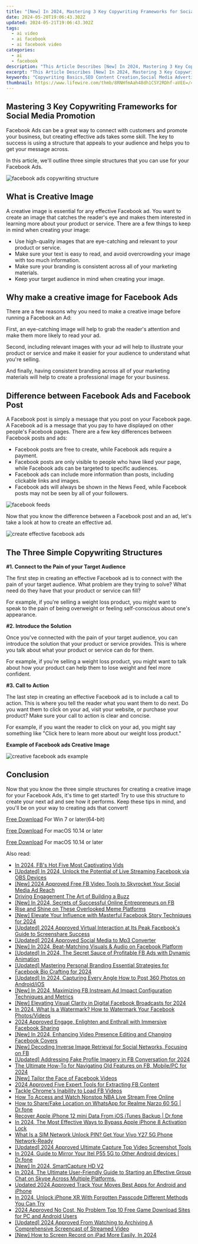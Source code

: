 ```yaml
---
title: "[New] In 2024, Mastering 3 Key Copywriting Frameworks for Social Media Promotion"
date: 2024-05-20T19:06:43.302Z
updated: 2024-05-21T19:06:43.302Z
tags:
  - ai video
  - ai facebook
  - ai facebook video
categories:
  - ai
  - facebook
description: "This Article Describes [New] In 2024, Mastering 3 Key Copywriting Frameworks for Social Media Promotion"
excerpt: "This Article Describes [New] In 2024, Mastering 3 Key Copywriting Frameworks for Social Media Promotion"
keywords: "Copywriting Basics,SEO Content Creation,Social Media Advertising,Promotional Writing Techniques,Engaging Readers,Effective Keywords,Social Media Strategies,Copywriting Fundamentals,SEO Writing Tactics,Social Advertising Methods,Promo Content Strategies,Captivating Audiences,Keyword Mastery,SM Marketing Plans"
thumbnail: https://www.lifewire.com/thmb/8RNHfmAah48dh1CSY2RDhf-aVEE=/400x300/filters:no_upscale():max_bytes(150000):strip_icc()/1699894123-414688-copy-of-nothing-chats-dektop-4f8c8122680944d99cbd0e0fe31ee03e.jpg
---
```


## Mastering 3 Key Copywriting Frameworks for Social Media Promotion

Facebook Ads can be a great way to connect with customers and promote your business, but creating effective ads takes some skill. The key to success is using a structure that appeals to your audience and helps you to get your message across.

In this article, we'll outline three simple structures that you can use for your Facebook Ads.

![facebook ads copywriting structure](https://images.wondershare.com/filmora/article-images/2022/11/facebook-ads-copywriting-structure.jpg)

## What is Creative Image

A creative image is essential for any effective Facebook ad. You want to create an image that catches the reader's eye and makes them interested in learning more about your product or service. There are a few things to keep in mind when creating your image:

* Use high-quality images that are eye-catching and relevant to your product or service.
* Make sure your text is easy to read, and avoid overcrowding your image with too much information.
* Make sure your branding is consistent across all of your marketing materials.
* Keep your target audience in mind when creating your image.

## Why make a creative image for Facebook Ads

There are a few reasons why you need to make a creative image before running a Facebook an Ad:

First, an eye-catching image will help to grab the reader's attention and make them more likely to read your ad.

Second, including relevant images with your ad will help to illustrate your product or service and make it easier for your audience to understand what you're selling.

And finally, having consistent branding across all of your marketing materials will help to create a professional image for your business.

## Difference between Facebook Ads and Facebook Post

A Facebook post is simply a message that you post on your Facebook page. A Facebook ad is a message that you pay to have displayed on other people's Facebook pages. There are a few key differences between Facebook posts and ads:

* Facebook posts are free to create, while Facebook ads require a payment.
* Facebook posts are only visible to people who have liked your page, while Facebook ads can be targeted to specific audiences.
* Facebook ads can include more information than posts, including clickable links and images.
* Facebook ads will always be shown in the News Feed, while Facebook posts may not be seen by all of your followers.

![facebook feeds](https://images.wondershare.com/filmora/article-images/2022/11/facebook-feeds.jpg)

Now that you know the difference between a Facebook post and an ad, let's take a look at how to create an effective ad.

![create effective facebook ads](https://images.wondershare.com/filmora/article-images/2022/11/create-effective-facebook-ads.jpg)

## The Three Simple Copywriting Structures

**#1\. Connect to the Pain of your Target Audience**

The first step in creating an effective Facebook ad is to connect with the pain of your target audience. What problem are they trying to solve? What need do they have that your product or service can fill?

For example, if you're selling a weight loss product, you might want to speak to the pain of being overweight or feeling self-conscious about one's appearance.

**#2\. Introduce the Solution**

Once you've connected with the pain of your target audience, you can introduce the solution that your product or service provides. This is where you talk about what your product or service can do for them.

For example, if you're selling a weight loss product, you might want to talk about how your product can help them to lose weight and feel more confident.

**#3\. Call to Action**

The last step in creating an effective Facebook ad is to include a call to action. This is where you tell the reader what you want them to do next. Do you want them to click on your ad, visit your website, or purchase your product? Make sure your call to action is clear and concise.

For example, if you want the reader to click on your ad, you might say something like "Click here to learn more about our weight loss product."

**Example of Facebook ads Creative Image**

![creative facebook ads example](https://images.wondershare.com/filmora/article-images/2022/11/creative-facebook-ads-example.jpg)

## Conclusion

Now that you know the three simple structures for creating a creative image for your Facebook Ads, it's time to get started! Try to use this structure to create your next ad and see how it performs. Keep these tips in mind, and you'll be on your way to creating ads that convert!

[Free Download](https://tools.techidaily.com/wondershare/filmora/download/) For Win 7 or later(64-bit)

[Free Download](https://tools.techidaily.com/wondershare/filmora/download/) For macOS 10.14 or later

[Free Download](https://tools.techidaily.com/wondershare/filmora/download/) For macOS 10.14 or later

<ins class="adsbygoogle"
     style="display:block"
     data-ad-format="autorelaxed"
     data-ad-client="ca-pub-7571918770474297"
     data-ad-slot="1223367746"></ins>

<ins class="adsbygoogle"
     style="display:block"
     data-ad-format="autorelaxed"
     data-ad-client="ca-pub-7571918770474297"
     data-ad-slot="1223367746"></ins>



<ins class="adsbygoogle"
     style="display:block"
     data-ad-client="ca-pub-7571918770474297"
     data-ad-slot="8358498916"
     data-ad-format="auto"
     data-full-width-responsive="true"></ins>

<span class="atpl-alsoreadstyle">Also read:</span>
<div><ul>
<li><a href="https://facebook-video-recording.techidaily.com/in-2024-fbs-hot-five-most-captivating-vids/"><u>In 2024, FB's Hot Five Most Captivating Vids</u></a></li>
<li><a href="https://facebook-video-recording.techidaily.com/updated-in-2024-unlock-the-potential-of-live-streaming-facebook-via-obs-devices/"><u>[Updated] In 2024, Unlock the Potential of Live Streaming Facebook via OBS Devices</u></a></li>
<li><a href="https://facebook-video-recording.techidaily.com/new-2024-approved-free-fb-video-tools-to-skyrocket-your-social-media-ad-reach/"><u>[New] 2024 Approved  Free FB Video Tools to Skyrocket Your Social Media Ad Reach</u></a></li>
<li><a href="https://facebook-video-recording.techidaily.com/driving-engagement-the-art-of-building-a-buzz/"><u>Driving Engagement  The Art of Building a Buzz</u></a></li>
<li><a href="https://facebook-video-recording.techidaily.com/new-in-2024-secrets-of-successful-online-entrepreneurs-on-fb/"><u>[New] In 2024, Secrets of Successful Online Entrepreneurs on FB</u></a></li>
<li><a href="https://facebook-video-recording.techidaily.com/rise-and-shine-on-these-overlooked-meme-platforms/"><u>Rise and Shine on These Overlooked Meme Platforms</u></a></li>
<li><a href="https://facebook-video-recording.techidaily.com/new-elevate-your-influence-with-masterful-facebook-story-techniques-for-2024/"><u>[New] Elevate Your Influence with Masterful Facebook Story Techniques for 2024</u></a></li>
<li><a href="https://facebook-video-recording.techidaily.com/updated-2024-approved-virtual-interaction-at-its-peak-facebooks-guide-to-screenshare-success/"><u>[Updated] 2024 Approved  Virtual Interaction at Its Peak  Facebook's Guide to Screenshare Success</u></a></li>
<li><a href="https://facebook-video-recording.techidaily.com/updated-2024-approved-social-media-to-mp3-converter/"><u>[Updated] 2024 Approved  Social Media to Mp3 Converter</u></a></li>
<li><a href="https://facebook-video-recording.techidaily.com/new-in-2024-beat-matching-visuals-and-audio-on-facebook-platform/"><u>[New] In 2024, Beat-Matching Visuals & Audio on Facebook Platform</u></a></li>
<li><a href="https://facebook-video-recording.techidaily.com/updated-in-2024-the-secret-sauce-of-profitable-fb-ads-with-dynamic-animation/"><u>[Updated] In 2024, The Secret Sauce of Profitable FB Ads with Dynamic Animation</u></a></li>
<li><a href="https://facebook-video-recording.techidaily.com/updated-mastering-personal-branding-essential-strategies-for-facebook-bio-crafting-for-2024/"><u>[Updated] Mastering Personal Branding  Essential Strategies for Facebook Bio Crafting for 2024</u></a></li>
<li><a href="https://facebook-video-recording.techidaily.com/updated-in-2024-capturing-every-angle-how-to-post-360-photos-on-androidios/"><u>[Updated] In 2024, Capturing Every Angle  How to Post 360 Photos on Android/iOS</u></a></li>
<li><a href="https://facebook-video-recording.techidaily.com/new-in-2024-maximizing-fb-instream-ad-impact-configuration-techniques-and-metrics/"><u>[New] In 2024, Maximizing FB Instream Ad Impact  Configuration Techniques and Metrics</u></a></li>
<li><a href="https://facebook-video-recording.techidaily.com/new-elevating-visual-clarity-in-digital-facebook-broadcasts-for-2024/"><u>[New] Elevating Visual Clarity in Digital Facebook Broadcasts for 2024</u></a></li>
<li><a href="https://facebook-video-recording.techidaily.com/in-2024-what-is-a-watermark-how-to-watermark-your-facebook-photosvideos/"><u>In 2024, What Is a Watermark? How to Watermark Your Facebook Photos/Videos</u></a></li>
<li><a href="https://facebook-video-recording.techidaily.com/2024-approved-engage-enlighten-and-enthrall-with-immersive-facebook-sharing/"><u>2024 Approved  Engage, Enlighten and Enthrall with Immersive Facebook Sharing</u></a></li>
<li><a href="https://facebook-video-recording.techidaily.com/new-in-2024-enhancing-video-presence-editing-and-changing-facebook-covers/"><u>[New] In 2024, Enhancing Video Presence  Editing and Changing Facebook Covers</u></a></li>
<li><a href="https://facebook-video-recording.techidaily.com/new-decoding-inverse-image-retrieval-for-social-networks-focusing-on-fb/"><u>[New] Decoding Inverse Image Retrieval for Social Networks, Focusing on FB</u></a></li>
<li><a href="https://facebook-video-recording.techidaily.com/updated-addressing-fake-profile-imagery-in-fb-conversation-for-2024/"><u>[Updated] Addressing Fake Profile Imagery in FB Conversation for 2024</u></a></li>
<li><a href="https://facebook-video-recording.techidaily.com/the-ultimate-how-to-for-navigating-old-features-on-fb-mobilepc-for-2024/"><u>The Ultimate How-To for Navigating Old Features on FB, Mobile/PC for 2024</u></a></li>
<li><a href="https://facebook-video-recording.techidaily.com/new-tailor-the-face-of-facebook-videos/"><u>[New] Tailor the Face of Facebook Videos</u></a></li>
<li><a href="https://facebook-video-recording.techidaily.com/2024-approved-five-expert-tools-for-extracting-fb-content/"><u>2024 Approved  Five Expert Tools for Extracting FB Content</u></a></li>
<li><a href="https://facebook-video-recording.techidaily.com/tackle-chromes-inability-to-load-fb-videos/"><u>Tackle Chrome's Inability to Load FB Videos</u></a></li>
<li><a href="https://ai-live-streaming.techidaily.com/how-to-access-and-watch-nonstop-nba-live-stream-free-online/"><u>How To Access and Watch Nonstop NBA Live Stream Free Online</u></a></li>
<li><a href="https://location-social.techidaily.com/how-to-sharefake-location-on-whatsapp-for-realme-narzo-60-5g-drfone-by-drfone-virtual-android/"><u>How to Share/Fake Location on WhatsApp for Realme Narzo 60 5G | Dr.fone</u></a></li>
<li><a href="https://techidaily.com/recover-apple-iphone-12-mini-data-from-ios-itunes-backup-drfone-by-drfone-ios-data-recovery-ios-data-recovery/"><u>Recover Apple iPhone 12 mini Data From iOS iTunes Backup | Dr.fone</u></a></li>
<li><a href="https://activate-lock.techidaily.com/in-2024-the-most-effective-ways-to-bypass-apple-iphone-8-activation-lock-by-drfone-ios/"><u>In 2024, The Most Effective Ways to Bypass Apple iPhone 8 Activation Lock</u></a></li>
<li><a href="https://sim-unlock.techidaily.com/what-is-a-sim-network-unlock-pin-get-your-vivo-y27-5g-phone-network-ready-by-drfone-android/"><u>What Is a SIM Network Unlock PIN? Get Your Vivo Y27 5G Phone Network-Ready</u></a></li>
<li><a href="https://screen-mirroring-recording.techidaily.com/updated-2024-approved-ultimate-capture-top-video-screenshot-tools/"><u>[Updated] 2024 Approved  Ultimate Capture  Top Video Screenshot Tools</u></a></li>
<li><a href="https://screen-mirror.techidaily.com/in-2024-guide-to-mirror-your-itel-p55-5g-to-other-android-devices-drfone-by-drfone-android/"><u>In 2024, Guide to Mirror Your Itel P55 5G to Other Android devices | Dr.fone</u></a></li>
<li><a href="https://visual-screen-recording.techidaily.com/new-in-2024-smartcapture-hd-v2/"><u>[New] In 2024, SmartCapture HD V2</u></a></li>
<li><a href="https://screen-capture.techidaily.com/1715860133284-in-2024-the-ultimate-user-friendly-guide-to-starting-an-effective-group-chat-on-skype-across-multiple-platforms/"><u>In 2024, The Ultimate User-Friendly Guide to Starting an Effective Group Chat on Skype Across Multiple Platforms.</u></a></li>
<li><a href="https://smart-video-creator.techidaily.com/updated-2024-approved-track-your-moves-best-apps-for-android-and-iphone/"><u>Updated 2024 Approved Track Your Moves Best Apps for Android and iPhone</u></a></li>
<li><a href="https://ios-unlock.techidaily.com/in-2024-unlock-iphone-xr-with-forgotten-passcode-different-methods-you-can-try-by-drfone-ios/"><u>In 2024, Unlock iPhone XR With Forgotten Passcode Different Methods You Can Try</u></a></li>
<li><a href="https://video-ai-editor.techidaily.com/2024-approved-no-cost-no-problem-top-10-free-game-download-sites-for-pc-and-android-users/"><u>2024 Approved No Cost, No Problem Top 10 Free Game Download Sites for PC and Android Users</u></a></li>
<li><a href="https://remote-screen-capture.techidaily.com/updated-2024-approved-from-watching-to-archiving-a-comprehensive-screencast-of-streamed-video/"><u>[Updated] 2024 Approved  From Watching to Archiving  A Comprehensive Screencast of Streamed Video</u></a></li>
<li><a href="https://screen-sharing-recording.techidaily.com/new-how-to-screen-record-on-ipad-more-easily-in-2024/"><u>[New] How to Screen Record on iPad More Easily, In 2024</u></a></li>
</ul></div>

